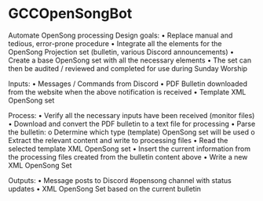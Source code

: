 # GCCOpenSongBot
Automate OpenSong processing
Design goals:
•	Replace manual and tedious, error-prone procedure
•	Integrate all the elements for the OpenSong Projection set (bulletin, various Discord announcements)
•	Create a base OpenSong set with all the necessary elements
•	The set can then be audited / reviewed and completed for use during Sunday Worship

Inputs:
•	Messages / Commands from Discord
•	PDF Bulletin downloaded from the website when the above notification is received
•	Template XML OpenSong set

 Process:
•	Verify all the necessary inputs have been received (monitor files)
•	Download and convert the PDF bulletin to a text file for processing
•	Parse the bulletin:
o	Determine which type (template) OpenSong set will be used
o	Extract the relevant content and write to processing files
•	Read the selected template XML OpenSong set
•	Insert the current information from the processing files created from the bulletin content above
•	Write a new XML OpenSong Set

 Outputs:
•	Message posts to Discord #opensong channel with status updates
•	XML OpenSong Set based on the current bulletin
